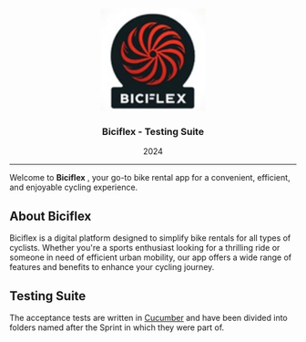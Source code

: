 <div align="center">
  <img src="./Assets/biciflex.jpeg" alt="UPC" height="180">
  <h3 align="center">Biciflex - Testing Suite</h3>
  <p>2024</p>
</div>

---

Welcome to **Biciflex** , your go-to bike rental app for a convenient, efficient, and enjoyable cycling experience.

## About Biciflex

Biciflex is a digital platform designed to simplify bike rentals for all types of cyclists. Whether you're a sports enthusiast looking for a thrilling ride or someone in need of efficient urban mobility, our app offers a wide range of features and benefits to enhance your cycling journey.

## Testing Suite

The acceptance tests are written in [Cucumber](https://cucumber.io/) and have been divided into folders named after the Sprint in which they were part of.
